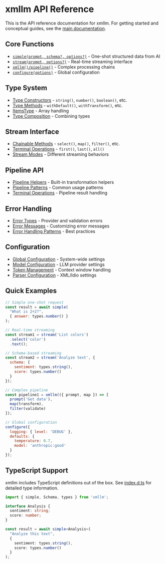 # xmllm API Reference

This is the API reference documentation for xmllm. For getting started and conceptual guides, see the [main documentation](../../readme.md).

## Core Functions

- [`simple(prompt, schema?, options?)`](./core.md#simple) - One-shot structured data from AI
- [`stream(prompt, options?)`](./core.md#stream) - Real-time streaming interface
- [`xmllm()/pipeline()`](./core.md#xmllm--pipeline) - Complex processing chains
- [`configure(options)`](./core.md#configure) - Global configuration

## Type System

- [Type Constructors](./types.md#available-types) - `string()`, `number()`, `boolean()`, etc.
- [Type Methods](./types.md#type-methods) - `withDefault()`, `withTransform()`, etc.
- [ItemsType](./types.md#itemstype) - Array handling
- [Type Composition](./types.md#type-composition) - Combining types

## Stream Interface

- [Chainable Methods](./stream.md#chainable-methods) - `select()`, `map()`, `filter()`, etc.
- [Terminal Operations](./stream.md#terminal-operations) - `first()`, `last()`, `all()`
- [Stream Modes](./stream.md#stream-modes) - Different streaming behaviors

## Pipeline API

- [Pipeline Helpers](./pipeline.md#pipeline-helpers) - Built-in transformation helpers
- [Pipeline Patterns](./pipeline.md#pipeline-patterns) - Common usage patterns
- [Terminal Operations](./pipeline.md#terminal-operations) - Pipeline result handling

## Error Handling

- [Error Types](./errors.md#error-types) - Provider and validation errors
- [Error Messages](./errors.md#error-messages) - Customizing error messages
- [Error Handling Patterns](./errors.md#error-handling-patterns) - Best practices

## Configuration

- [Global Configuration](./configuration.md#global-configuration) - System-wide settings
- [Model Configuration](./configuration.md#model-configuration) - LLM provider settings
- [Token Management](./configuration.md#token-management) - Context window handling
- [Parser Configuration](./configuration.md#parser-configuration) - XML/Idio settings

## Quick Examples

```javascript
// Simple one-shot request
const result = await simple(
  "What is 2+2?",
  { answer: types.number() }
);

// Real-time streaming
const stream1 = stream('List colors')
  .select('color')
  .text();

// Schema-based streaming
const stream2 = stream('Analyze text', {
  schema: {
    sentiment: types.string(),
    score: types.number()
  }
});

// Complex pipeline
const pipeline1 = xmllm(({ prompt, map }) => [
  prompt('Get data'),
  map(transform),
  filter(validate)
]);

// Global configuration
configure({
  logging: { level: 'DEBUG' },
  defaults: {
    temperature: 0.7,
    model: 'anthropic:good'
  }
});
```

## TypeScript Support

xmllm includes TypeScript definitions out of the box. See [index.d.ts](../../index.d.ts) for detailed type information.

```typescript
import { simple, Schema, types } from 'xmllm';

interface Analysis {
  sentiment: string;
  score: number;
}

const result = await simple<Analysis>(
  "Analyze this text",
  {
    sentiment: types.string(),
    score: types.number()
  }
);
``` 